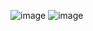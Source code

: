 
![image](https://github.com/aarott/linuxpalvelimet/assets/78908566/be9da911-8eeb-4e1a-8db6-7e4d785ee005)
![image](https://github.com/aarott/linuxpalvelimet/assets/78908566/8afb00fc-87c3-4a98-9c75-f7daddf4b61d)
